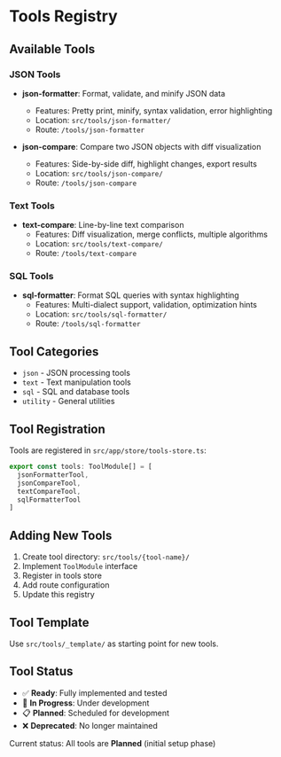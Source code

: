 # Tools Registry

## Available Tools

### JSON Tools
- **json-formatter**: Format, validate, and minify JSON data
  - Features: Pretty print, minify, syntax validation, error highlighting
  - Location: `src/tools/json-formatter/`
  - Route: `/tools/json-formatter`

- **json-compare**: Compare two JSON objects with diff visualization
  - Features: Side-by-side diff, highlight changes, export results
  - Location: `src/tools/json-compare/`
  - Route: `/tools/json-compare`

### Text Tools
- **text-compare**: Line-by-line text comparison
  - Features: Diff visualization, merge conflicts, multiple algorithms
  - Location: `src/tools/text-compare/`
  - Route: `/tools/text-compare`

### SQL Tools
- **sql-formatter**: Format SQL queries with syntax highlighting
  - Features: Multi-dialect support, validation, optimization hints
  - Location: `src/tools/sql-formatter/`
  - Route: `/tools/sql-formatter`

## Tool Categories
- `json` - JSON processing tools
- `text` - Text manipulation tools
- `sql` - SQL and database tools
- `utility` - General utilities

## Tool Registration
Tools are registered in `src/app/store/tools-store.ts`:

```typescript
export const tools: ToolModule[] = [
  jsonFormatterTool,
  jsonCompareTool,
  textCompareTool,
  sqlFormatterTool
]
```

## Adding New Tools
1. Create tool directory: `src/tools/{tool-name}/`
2. Implement `ToolModule` interface
3. Register in tools store
4. Add route configuration
5. Update this registry

## Tool Template
Use `src/tools/_template/` as starting point for new tools.

## Tool Status
- ✅ **Ready**: Fully implemented and tested
- 🚧 **In Progress**: Under development
- 📋 **Planned**: Scheduled for development
- ❌ **Deprecated**: No longer maintained

Current status: All tools are **Planned** (initial setup phase)